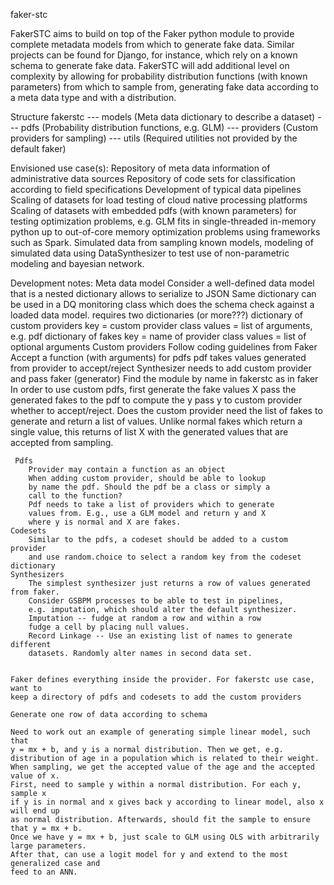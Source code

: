 faker-stc

FakerSTC aims to build on top of the Faker python module
to provide complete metadata models from which to generate fake data.
Similar projects can be found for Django, for instance, which
rely on a known schema to generate fake data.
FakerSTC will add additional level on complexity by allowing for
probability distribution functions (with known parameters) from which to sample
from, generating fake data according to a meta data type and with a distribution.

Structure
fakerstc
--- models (Meta data dictionary to describe a dataset)
--- pdfs (Probability distribution functions, e.g. GLM)
--- providers (Custom providers for sampling)
--- utils (Required utilities not provided by the default faker)

Envisioned use case(s):
    Repository of meta data information of administrative data sources
    Repository of code sets for classification according to field specifications
    Development of typical data pipelines
    Scaling of datasets for load testing of cloud native processing platforms
    Scaling of datasets with embedded pdfs (with known parameters) for testing optimization
    problems, e.g. GLM fits in single-threaded in-memory python up to out-of-core memory
    optimization problems using frameworks such as Spark.
    Simulated data from sampling known models, modeling of simulated data using DataSynthesizer
    to test use of non-parametric modeling and bayesian network.

Development notes:
    Meta data model
        Consider a well-defined data model
        that is a nested dictionary
        allows to serialize to JSON
        Same dictionary can be used in a DQ monitoring
        class which does the schema check against
        a loaded data model.
        requires two dictionaries (or more???)
            dictionary of custom providers
                key = custom provider class
                values = list of arguments, e.g. pdf
            dictionary of fakes
                key = name of provider class
                values = list of optional arguments
    Custom providers
        Follow coding guidelines from Faker
        Accept a function (with arguments) for pdfs
        pdf takes values generated from provider to accept/reject
        Synthesizer needs to add custom provider and pass faker (generator)
        Find the module by name in fakerstc as in faker
        In order to use custom pdfs, first generate the fake values X
        pass the generated fakes to the pdf to compute the y
        pass y to custom provider whether to accept/reject. Does
        the custom provider need the list of fakes to generate
        and return a list of values. Unlike normal fakes which return a single
        value, this returns of list X with the generated values that
        are accepted from sampling.
        
     Pdfs
        Provider may contain a function as an object
        When adding custom provider, should be able to lookup
        by name the pdf. Should the pdf be a class or simply a
        call to the function?
        Pdf needs to take a list of providers which to generate
        values from. E.g., use a GLM model and return y and X
        where y is normal and X are fakes.
    Codesets
        Similar to the pdfs, a codeset should be added to a custom provider
        and use random.choice to select a random key from the codeset dictionary
    Synthesizers
        The simplest synthesizer just returns a row of values generated from faker.
        Consider GSBPM processes to be able to test in pipelines,
        e.g. imputation, which should alter the default synthesizer.
        Imputation -- fudge at random a row and within a row
        fudge a cell by placing null values.
        Record Linkage -- Use an existing list of names to generate different
        datasets. Randomly alter names in second data set.


    Faker defines everything inside the provider. For fakerstc use case, want to
    keep a directory of pdfs and codesets to add the custom providers

    Generate one row of data according to schema
    
    Need to work out an example of generating simple linear model, such that
    y = mx + b, and y is a normal distribution. Then we get, e.g.
    distribution of age in a population which is related to their weight.
    When sampling, we get the accepted value of the age and the accepted value of x.
    First, need to sample y within a normal distribution. For each y, sample x
    if y is in normal and x gives back y according to linear model, also x will end up
    as normal distribution. Afterwards, should fit the sample to ensure that y = mx + b.
    Once we have y = mx + b, just scale to GLM using OLS with arbitrarily large parameters.
    After that, can use a logit model for y and extend to the most generalized case and
    feed to an ANN.
